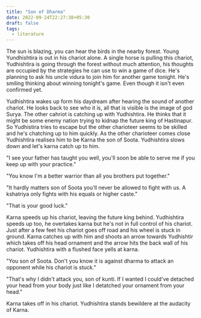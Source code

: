 ```yaml
---
title: "Son of Dharma"
date: 2022-09-24T22:27:38+05:30
draft: false
tags: 
  - literature
---
```


The sun is blazing, you can hear the birds in the nearby forest. Young Yundhishtira is out in his chariot alone. A single horse is pulling this chariot, Yudhishtira is going through the forest without much attention, his thoughts are occupied by the strategies he can use to win a game of dice. He's planning to ask his uncle vidura to join him for another game tonight. He's smiling thinking about winning tonight's game. Even though it isn't even confirmed yet. 

Yudhishtira wakes up form his daydream after hearing the sound of another chariot. He looks back to see who it is, all that is visible is the image of god Surya. The other cahriot is catching up with Yudhishtira. He thinks that it might be some enemy nation trying to kidnap the future king of Hastinapur. So Yudhistira tries to escape but the other charioteer seems to be skilled and he's chatching up to him quickly. As the other charioteer comes close Yudhishtira realises him to be Karna the son of Soota. Yudhishtira slows down and let's karna catch up to him.

"I see your father has taught you well, you'll soon be able to serve me if you keep up with your practice."

"You know I'm a better warrior than all you brothers put together."

"It hardly matters son of Soota you'll never be allowed to fight with us. A kshatriya only fights with his equals or higher caste."

"That is your good luck."

Karna speeds up his chariot, leaving the future king behind. Yudhishtira speeds up too, he overtakes karna but he's not in full control of his chariot. Just after a few feet his chariot goes off road and his wheel is stuck in ground. Karna catches up with him and shoots an arrow towards Yudhishtir which takes off his head ornament and the arrow hits the back wall of his chariot. Yudhishtira with a flushed face yells at karna.

"You son of Soota. Don't you know it is against dharma to attack an opponent while his chariot is stuck."

"That's why I didn't attack you, son of kunti. If I wanted I could've detached your head from your body just like I detatched your ornament from your head."

Karna takes off in his chariot. Yudhishtira stands bewildere at the audacity of Karna.


